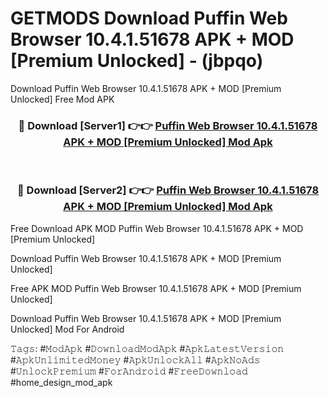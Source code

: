 # GETMODS Download Puffin Web Browser 10.4.1.51678 APK + MOD [Premium Unlocked] - (jbpqo)
Download Puffin Web Browser 10.4.1.51678 APK + MOD [Premium Unlocked] Free Mod APK

<div align="center">
<h3>🔴 Download [Server1] 👉👉 <a href="https://apk-comot.site?title=Puffin_Web_Browser_10.4.1.51678_APK_+_MOD_[Premium_Unlocked]">Puffin Web Browser 10.4.1.51678 APK + MOD [Premium Unlocked] Mod Apk</a></h3><br>

<h3>🔴 Download [Server2] 👉👉 <a href="https://apk-comot.site?title=Puffin_Web_Browser_10.4.1.51678_APK_+_MOD_[Premium_Unlocked]">Puffin Web Browser 10.4.1.51678 APK + MOD [Premium Unlocked] Mod Apk</a></h3>
</div>


Free Download APK MOD Puffin Web Browser 10.4.1.51678 APK + MOD [Premium Unlocked]

Download Puffin Web Browser 10.4.1.51678 APK + MOD [Premium Unlocked] 

Free APK MOD Puffin Web Browser 10.4.1.51678 APK + MOD [Premium Unlocked] 

Download Puffin Web Browser 10.4.1.51678 APK + MOD [Premium Unlocked] Mod For Android

𝚃𝚊𝚐𝚜: #𝙼𝚘𝚍𝙰𝚙𝚔 #𝙳𝚘𝚠𝚗𝚕𝚘𝚊𝚍𝙼𝚘𝚍𝙰𝚙𝚔 #𝙰𝚙𝚔𝙻𝚊𝚝𝚎𝚜𝚝𝚅𝚎𝚛𝚜𝚒𝚘𝚗 #𝙰𝚙𝚔𝚄𝚗𝚕𝚒𝚖𝚒𝚝𝚎𝚍𝙼𝚘𝚗𝚎𝚢 #𝙰𝚙𝚔𝚄𝚗𝚕𝚘𝚌𝚔𝙰𝚕𝚕 #𝙰𝚙𝚔𝙽𝚘𝙰𝚍𝚜 #𝚄𝚗𝚕𝚘𝚌𝚔𝙿𝚛𝚎𝚖𝚒𝚞𝚖 #𝙵𝚘𝚛𝙰𝚗𝚍𝚛𝚘𝚒𝚍 #𝙵𝚛𝚎𝚎𝙳𝚘𝚠𝚗𝚕𝚘𝚊𝚍 #home_design_mod_apk